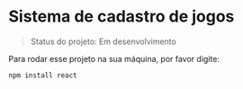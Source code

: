 # Sistema de cadastro de jogos 

> Status do projeto: Em desenvolvimento 

Para rodar esse projeto na sua máquina, por favor digite:
```
npm install react
```
